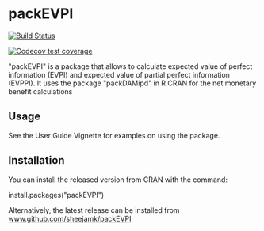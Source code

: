 # packEVPI

<!-- badges: start -->
   [![Build Status](https://travis-ci.org/sheejamk/packEVPI.svg?branch=master)](https://travis-ci.org/sheejamk/packEVPI)
<!-- badges: end -->
<!-- badges: start -->
[![Codecov test coverage](https://codecov.io/gh/sheejamk/packEVPI/branch/master/graph/badge.svg)](https://codecov.io/gh/sheejamk/packEVPI?branch=master)
<!-- badges: end -->

"packEVPI" is a package that allows to calculate expected value of perfect information (EVPI) and expected value of partial perfect information (EVPPI). It 
uses the package "packDAMipd" in R CRAN for the net monetary benefit calculations

## Usage
See the User Guide Vignette for examples on using the package. 

## Installation
You can install the released version from CRAN with the command:

install.packages("packEVPI")

Alternatively, the latest release can be installed from www.github.com/sheejamk/packEVPI

